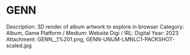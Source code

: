 # GENN

Description: 3D render of album artwork to explore in browser
Category: Album, Game
Platform / Medium: Website
Digi / IRL: Digital
Year: 2023
Attachment: GENN__1%201.png, GENN-UNUM-LMNLC1-PACKSHOT-scaled.jpg